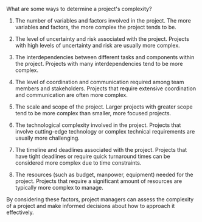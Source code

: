 

What are some ways to determine a project's complexity?

1. The number of variables and factors involved in the project. The more variables and factors, the more complex the project tends to be.

2. The level of uncertainty and risk associated with the project. Projects with high levels of uncertainty and risk are usually more complex.

3. The interdependencies between different tasks and components within the project. Projects with many interdependencies tend to be more complex.

4. The level of coordination and communication required among team members and stakeholders. Projects that require extensive coordination and communication are often more complex.

5. The scale and scope of the project. Larger projects with greater scope tend to be more complex than smaller, more focused projects.

6. The technological complexity involved in the project. Projects that involve cutting-edge technology or complex technical requirements are usually more challenging.

7. The timeline and deadlines associated with the project. Projects that have tight deadlines or require quick turnaround times can be considered more complex due to time constraints.

8. The resources (such as budget, manpower, equipment) needed for the project. Projects that require a significant amount of resources are typically more complex to manage.

By considering these factors, project managers can assess the complexity of a project and make informed decisions about how to approach it effectively.
